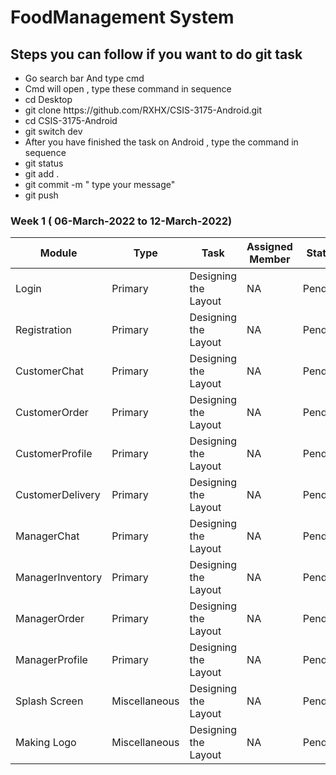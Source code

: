 # FoodManagement System


  
 
## Steps you can follow if you want to do git task  ##
   <ul>
   <li> Go search bar And type cmd </li>
   <li> Cmd will open , type these command in sequence </li>
   <li> cd Desktop </li>
   <li> git clone https://github.com/RXHX/CSIS-3175-Android.git</li>
   <li> cd CSIS-3175-Android </li>
   <li> git switch dev </li>
   <li> After you have finished the task on Android , type the command in sequence </li>
   <li> git status </li>
   <li>  git add .  </li>
    <li>  git commit -m " type your message" </li>
     <li>  git push </li>   
   </ul>
    
    
   
    
   ### Week 1 ( 06-March-2022 to 12-March-2022)  ###

| Module | Type |Task | Assigned Member | Status | Deadline   
| ---   | --- |---  | --- | --- | ---
| Login | Primary| Designing the Layout | NA | Pending |  12 March 2022
| Registration | Primary| Designing the Layout | NA | Pending |  12 March 2022
| CustomerChat | Primary| Designing the Layout | NA  | Pending |  12 March 2022
| CustomerOrder | Primary| Designing the Layout | NA  | Pending |  12 March 2022
| CustomerProfile | Primary| Designing the Layout | NA | Pending |  12 March 2022
| CustomerDelivery | Primary| Designing the Layout | NA | Pending |  12 March 2022
| ManagerChat | Primary| Designing the Layout | NA   | Pending |  12 March 2022
| ManagerInventory | Primary| Designing the Layout | NA | Pending |  12 March 2022
| ManagerOrder | Primary| Designing the Layout | NA | Pending |  12 March 2022
| ManagerProfile | Primary| Designing the Layout | NA | Pending |  12 March 2022
| Splash Screen | Miscellaneous | Designing the Layout | NA | Pending |  12 March 2022
| Making Logo |  Miscellaneous |Designing the Layout | NA | Pending |  12 March 2022
 



